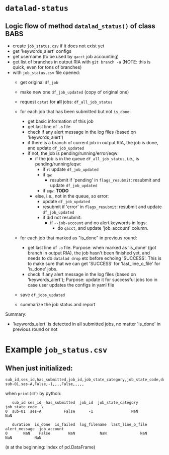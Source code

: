 # `datalad-status`
## Logic flow of method `datalad_status()` of class BABS

* create `job_status.csv` if it does not exist yet
* get 'keywords_alert' configs
* get username (to be used by `qacct` job accounting)
* get list of branches in output RIA with `git branch -a` (NOTE: this is quick, even for tons of branches)
* with `job_status.csv` file opened:
    * get original `df_job`
    * make new one `df_job_updated` (copy of original one)
    * request `qstat` for **all** jobs: `df_all_job_status`
    * for each job that has been submitted but not `is_done`:
        * get basic information of this job
        * get last line of `.o` file
        * check if any alert message in the log files (based on 'keywords_alert')
        * if there is a branch of current job in output RIA, the job is done, and update `df_job_updated`
        * if not, the job is pending/running/error/eqw:
            * if the job is in the queue `df_all_job_status`, i.e., is pending/running/eqw:
                * if `r`: update `df_job_updated`
                * if `qw`: 
                    * resubmit if 'pending' in `flags_resubmit`: resubmit and update `df_job_updated`
                * if `eqw`: **TODO**
            * else, i.e., not in the queue, so error:
                * update `df_job_updated`
                * resubmit if 'error' in `flags_resubmit`: resubmit and update `df_job_updated`
                * if did not resubmit:
                    * if `--job-account` and no alert keywords in logs:
                        * do `qacct`, and update 'job_account' column.
            
    * for each job that marked as "is_done" in previous round:
        * get last line of `.o` file. Purpose: when marked as 'is_done' (got branch in output RIA), the job hasn't been finished yet, and needs to do `datalad drop` etc before echoing 'SUCCESS'. This is to make sure that we can get 'SUCCESS' for 'last_line_o_file' for 'is_done' jobs.
        * check if any alert message in the log files (based on 'keywords_alert'); Purpose: update it for successful jobs too in case user updates the configs in yaml file
    * save `df_jobs_updated`
    * summarize the job status and report                    

Summary:
- 'keywords_alert' is detected in all submitted jobs, no matter 'is_done' in previous round or not


# Example `job_status.csv`
## When just initialized:
```
sub_id,ses_id,has_submitted,job_id,job_state_category,job_state_code,duration,is_done,is_failed,log_filename,last_line_o_file,alert_message,job_account
sub-01,ses-A,False,-1,,,,False,,,,,
```
when `print(df)` by python:
```
   sub_id ses_id  has_submitted  job_id  job_state_category  job_state_code  \
0  sub-01  ses-A          False      -1                 NaN             NaN 

   duration  is_done  is_failed  log_filename  last_line_o_file  alert_message  job_account
0       NaN    False        NaN           NaN               NaN            NaN          NaN 
```
(`0` at the beginning: index of pd.DataFrame)